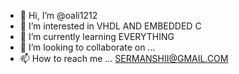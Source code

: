 - 👋 Hi, I’m @oali1212
- 👀 I’m interested in VHDL AND EMBEDDED C 
- 🌱 I’m currently learning  EVERYTHING
- 💞️ I’m looking to collaborate on ...
- 📫 How to reach me ... SERMANSHII@GMAIL.COM

<!---
oali1212/oali1212 is a ✨ special ✨ repository because its `README.md` (this file) appears on your GitHub profile.
You can click the Preview link to take a look at your changes.
--->
